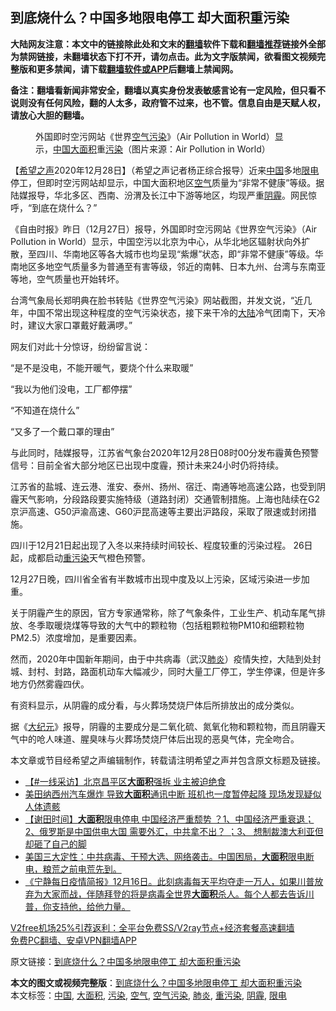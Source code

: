  <h2>到底烧什么？中国多地限电停工 却大面积重污染</h2> <p class="notice"><b>大陆网友注意：本文中的链接除此处和文末的<a href="https://github.com/bannedbook/fanqiang" >翻墙</a>软件下载和<a href="https://github.com/killgcd/justmysocks/blob/master/README.md">翻墙推荐</a>链接外全部为禁网链接，未翻墙状态下打不开，请勿点击。此为文字版禁闻，欲看图文视频完整版和更多禁闻，请下载<a href="https://github.com/bannedbook/fanqiang">翻墙软件或APP</a>后翻墙上禁闻网。</p><p>备注：翻墙看新闻非常安全，翻墙以真实身份发表敏感言论有一定风险，但只看不说则没有任何风险，翻的人太多，政府管不过来，也不管。信息自由是天赋人权，请放心大胆的翻墙。</b></p>  <div class="entry"> <figure><figcaption>外国即时空污网站《世界<a href="https://www.bannedbook.org/bnews/tag/%E7%A9%BA%E6%B0%94%E6%B1%A1%E6%9F%93/" class="st_tag internal_tag" rel="tag" title="标签 空气污染 下的日志">空气污染</a>》（Air Pollution in World）显示，<a href="https://www.bannedbook.org/bnews/tag/%E4%B8%AD%E5%9B%BD/" class="st_tag internal_tag" rel="tag" title="标签 中国 下的日志">中国</a><a href="https://www.bannedbook.org/bnews/tag/%E5%A4%A7%E9%9D%A2%E7%A7%AF/" class="st_tag internal_tag" rel="tag" title="标签 大面积 下的日志">大面积</a>重<a href="https://www.bannedbook.org/bnews/tag/%e6%b1%a1%e6%9f%93/" class="st_tag internal_tag" rel="tag" title="标签 污染 下的日志">污染</a>（图片来源：Air Pollution in World）</figcaption></figure> <p>【<span class='wp_keywordlink_affiliate'><a href="https://www.soundofhope.org" title="希望之声" target="_blank">希望之声</a></span>2020年12月28日】（希望之声记者杨正综合报导）近来<span class='wp_keywordlink_affiliate'><a href="https://www.bannedbook.org/" title="中国" target="_blank">中国</a></span>多地<a href="https://www.bannedbook.org/bnews/tag/%E9%99%90%E7%94%B5/" class="st_tag internal_tag" rel="tag" title="标签 限电 下的日志">限电</a>停工，但即时空污网站却显示，中国大面积地区<a href="https://www.bannedbook.org/bnews/tag/%E7%A9%BA%E6%B0%94/" class="st_tag internal_tag" rel="tag" title="标签 空气 下的日志">空气</a>质量为“非常不健康”等级。据陆媒报导，华北多区、西南、汾渭及长江中下游等地区，均现严重<a href="https://www.bannedbook.org/bnews/tag/%e9%98%b4%e9%9c%be/" class="st_tag internal_tag" rel="tag" title="标签 阴霾 下的日志">阴霾</a>。网民惊呼，“到底在烧什么？”</p> <p>《自由时报》昨日（12月27日）报导，外国即时空污网站《世界空气污染》（Air Pollution in World）显示，中国空污以北京为中心，从华北地区辐射状向外扩散，至四川、华南地区等各大城市也均呈现“紫爆”状态，即“非常不健康”等级。华南地区多地空气质量多为普通至有害等级，邻近的南韩、日本九州、台湾与东南亚等地，空气质量也开始转坏。</p> <p>台湾气象局长郑明典在脸书转贴《世界空气污染》网站截图，并发文说，“近几年，中国不常出现这种程度的空气污染状态，接下来干冷的<span class='wp_keywordlink_affiliate'><a href="https://www.bannedbook.org/" title="大陆" target="_blank">大陆</a></span>冷气团南下，天冷时，建议大家口罩戴好戴满啰。”</p> <p>网友们对此十分惊讶，纷纷留言说：</p>  <p>“是不是没电，不能开暖气，要烧个什么来取暖”</p> <p>“我以为他们没电，工厂都停摆”</p> <p>“不知道在烧什么”</p> <p>“又多了一个戴口罩的理由”</p>  <p>与此同时，陆媒报导，江苏省气象台2020年12月28日08时00分发布霾黄色预警信号：目前全省大部分地区已出现中度霾，预计未来24小时仍将持续。</p> <p>江苏省的盐城、连云港、淮安、泰州、扬州、宿迁、南通等地高速公路，也受到阴霾天气影响，分段路段要实施特级（道路封闭）交通管制措施。上海也陆续在G2京沪高速、G50沪渝高速、G60沪昆高速等主要出沪路段，采取了限速或封闭措施。</p> <p>四川于12月21日起出现了入冬以来持续时间较长、程度较重的污染过程。 26日起，成都启动<a href="https://www.bannedbook.org/bnews/tag/%E9%87%8D%E6%B1%A1%E6%9F%93/" class="st_tag internal_tag" rel="tag" title="标签 重污染 下的日志">重污染</a>天气橙色预警。</p> <p>12月27日晚，四川省全省有半数城市出现中度及以上污染，区域污染进一步加重。</p>  <p>关于阴霾产生的原因，官方专家通常称，除了气象条件，工业生产、机动车尾气排放、冬季取暖烧煤等导致的大气中的颗粒物（包括粗颗粒物PM10和细颗粒物PM2.5）浓度增加，是重要因素。</p> <p>然而，2020年中国新年期间，由于中共病毒（武汉<a href="https://www.bannedbook.org/bnews/tag/%e8%82%ba%e7%82%8e/" class="st_tag internal_tag" rel="tag" title="标签 肺炎 下的日志">肺炎</a>）疫情失控，大陆到处封城、封村、封路，路面机动车大幅减少，同时大量工厂停工，学生停课，但是许多地方仍然雾霾四伏。</p> <p>有资料显示，从阴霾的成分看，与火葬场焚烧尸体后所排放出的成分类似。</p> <p>据《<span class='wp_keywordlink_affiliate'><a href="http://www.epochtimes.com/" title="大纪元" target="_blank">大纪元</a></span>》报导，阴霾的主要成分是二氧化硫、氮氧化物和颗粒物，而且阴霾天气中的呛人味道、腥臭味与火葬场焚烧尸体后出现的恶臭气体，完全吻合。</p>  <p>本文章或节目经希望之声编辑制作，转载请注明希望之声并包含原文标题及链接。</p> <ul class='op-related-articles' title='相关阅读'> <li><a href='https://www.bannedbook.org/bnews/bannedvideo/20201227/1455917.html' target='_blank'>【#一线采访】北京昌平区<b>大面积</b>强拆 业主被迫绝食</a></li> <li><a href='https://www.bannedbook.org/bnews/bannedvideo/20201227/1455591.html' target='_blank'>美田纳西州汽车爆炸 导致<b>大面积</b>通讯中断 班机也一度暂停起降 现场发现疑似人体遗骸</a></li> <li><a href='https://www.bannedbook.org/bnews/bannedvideo/20201222/1452912.html' target='_blank'>【谢田时间】<b>大面积</b>限电停电 中国经济严重颓势 ？1、中国经济严重衰退；2、俄罗斯是中国供电大国 需要外汇，中共拿不出？ ；3、 想制裁澳大利亚但却砸了自己的脚</a></li> <li><a href='https://www.bannedbook.org/bnews/bannedvideo/20201220/1451288.html' target='_blank'>美国三大定性：中共病毒、干预大选、网络袭击。中国困局，<b>大面积</b>限电断电，粮荒之前电荒先到。</a></li> <li><a href='https://www.bannedbook.org/bnews/bannedvideo/20201217/1449565.html' target='_blank'>《宁静每日疫情简报》12月16日。此刻病毒每天平均夺走一万人，如果川普放弃为大家而战，伴随拜登的将是病毒全世界<b>大面积</b>杀人。每个人都去告诉川普，你支持他，给他力量。</a></li> </ul> <p class="texttj"> <a href="https://github.com/bannedbook/fanqiang/wiki/V2ray%E6%9C%BA%E5%9C%BA" target="_blank">V2free机场25%引荐返利：全平台免费SS/V2ray节点+经济套餐高速翻墙</a><br/> <a href="https://github.com/bannedbook/fanqiang/wiki/%E7%A6%81%E9%97%BB%E7%BD%91%E5%AE%89%E5%8D%93%E7%BF%BB%E5%A2%99%E6%96%B0%E9%97%BBAPP" target="_blank">免费PC翻墙、安卓VPN翻墙APP</a></p><p>原文链接：<a class="src_link"  href="https://www.soundofhope.org/post/457990" target="_blank">到底烧什么？中国多地限电停工 却大面积重污染</a></p><a name='sharetosocial'></a>       <div><b>本文的图文或视频完整版</b>：<a href='https://www.bannedbook.org/bnews/comments/20201228/1456651.html'>到底烧什么？中国多地限电停工 却大面积重污染</a></div>  </div><!--END ENTRY--> <div class="postfooter"> <div>本文标签：<a href="https://www.bannedbook.org/bnews/tag/%E4%B8%AD%E5%9B%BD/" rel="tag">中国</a>, <a href="https://www.bannedbook.org/bnews/tag/%E5%A4%A7%E9%9D%A2%E7%A7%AF/" rel="tag">大面积</a>, <a href="https://www.bannedbook.org/bnews/tag/%e6%b1%a1%e6%9f%93/" rel="tag">污染</a>, <a href="https://www.bannedbook.org/bnews/tag/%E7%A9%BA%E6%B0%94/" rel="tag">空气</a>, <a href="https://www.bannedbook.org/bnews/tag/%E7%A9%BA%E6%B0%94%E6%B1%A1%E6%9F%93/" rel="tag">空气污染</a>, <a href="https://www.bannedbook.org/bnews/tag/%e8%82%ba%e7%82%8e/" rel="tag">肺炎</a>, <a href="https://www.bannedbook.org/bnews/tag/%E9%87%8D%E6%B1%A1%E6%9F%93/" rel="tag">重污染</a>, <a href="https://www.bannedbook.org/bnews/tag/%e9%98%b4%e9%9c%be/" rel="tag">阴霾</a>, <a href="https://www.bannedbook.org/bnews/tag/%E9%99%90%E7%94%B5/" rel="tag">限电</a></div>  </div><!--END POSTFOOTER--> 